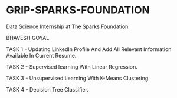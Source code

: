 # GRIP-SPARKS-FOUNDATION
Data Science Internship at The Sparks Foundation

BHAVESH GOYAL

TASK 1 - Updating LinkedIn Profile And Add All Relevant Information Available In Current Resume.

TASK 2 - Supervised learning With Linear Regression.

TASK 3 - Unsupervised Learning With K-Means Clustering.

TASK 4 - Decision Tree Classifier.
